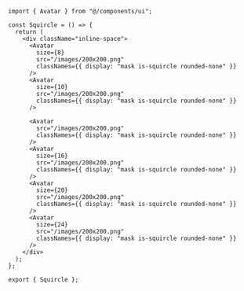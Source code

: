 ﻿```tsx
import { Avatar } from "@/components/ui";

const Squircle = () => {
  return (
    <div className="inline-space">
      <Avatar
        size={8}
        src="/images/200x200.png"
        classNames={{ display: "mask is-squircle rounded-none" }}
      />
      <Avatar
        size={10}
        src="/images/200x200.png"
        classNames={{ display: "mask is-squircle rounded-none" }}
      />

      <Avatar
        src="/images/200x200.png"
        classNames={{ display: "mask is-squircle rounded-none" }}
      />
      <Avatar
        size={16}
        src="/images/200x200.png"
        classNames={{ display: "mask is-squircle rounded-none" }}
      />
      <Avatar
        size={20}
        src="/images/200x200.png"
        classNames={{ display: "mask is-squircle rounded-none" }}
      />
      <Avatar
        size={24}
        src="/images/200x200.png"
        classNames={{ display: "mask is-squircle rounded-none" }}
      />
    </div>
  );
};

export { Squircle };

```
